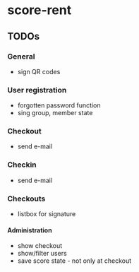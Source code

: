 # score-rent

## TODOs

### General

- sign QR codes

### User registration

- forgotten password function
- sing group, member state

### Checkout

- send e-mail

### Checkin

- send e-mail

### Checkouts

- listbox for signature

#### Administration

- show checkout
- show/filter users
- save score state - not only at checkout
